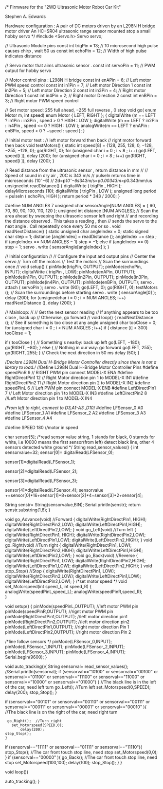 /*
  Firmware for the "2WD Ultrasonic Motor Robot Car Kit"

  Stephen A. Edwards

  Hardware configuration :
  A pair of DC motors driven by an L298N H bridge motor driver
  An HC−SR04 ultrasonic range sensor mounted atop a small hobby servo */
#include <Servo.h>
Servo servo;

// Ultrasonic Module pins
const int trigPin = 13; // 10 microsecond high pulse causes chirp , wait 50 us
const int echoPin = 12; // Width of high pulse indicates distance

// Servo motor that aims ultrasonic sensor .
const int servoPin = 11; // PWM output for hobby servo

// Motor control pins : L298N H bridge
const int enAPin = 6; // Left motor PWM speed control
const int in1Pin = 7; // Left motor Direction 1
const int in2Pin = 5; // Left motor Direction 2
const int in3Pin = 4; // Right motor Direction 1
const int in4Pin = 2; // Right motor Direction 2
const int enBPin = 3; // Right motor PWM speed control

// Set motor speed: 255 full ahead, −255 full reverse , 0 stop void go( enum Motor m, int speed)
enum Motor { LEFT, RIGHT };
{
  digitalWrite (m == LEFT ? in1Pin : in3Pin , speed > 0 ? HIGH : LOW );
  digitalWrite (m == LEFT ? in2Pin : in4Pin , speed <= 0 ? HIGH : LOW );
  analogWrite(m == LEFT ? enAPin : enBPin, speed < 0 ? −speed : speed );
}

// Initial motor test :
// left motor forward then back // right motor forward then back
void testMotors()
{
  static int speed[8] = {128, 255, 128, 0, −128, −255, −128, 0};
  go(RIGHT, 0);
  for (unsigned char i = 0 ; i < 8 ; i++)
    go(LEFT, speed[i ]), delay (200);
  for (unsigned char i = 0 ; i < 8 ; i++)
    go(RIGHT, speed[i ]), delay (200);
}

// Read distance from the ultrasonic sensor , return distance in mm //
// Speed of sound in dry air , 20C is 343 m/s
// pulseIn returns time in microseconds (10ˆ−6)
// 2d=p*10ˆ−6s*343m/s=p*0.00343m=p*0.343mm/us
unsignedint readDistance()
{
  digitalWrite ( trigPin , HIGH );
  delayMicroseconds (10);
  digitalWrite ( trigPin , LOW );
  unsigned long period = pulseIn ( echoPin, HIGH );
  return period * 343 / 2000;
}

#define NUM ANGLES 7
unsigned char sensorAngle[NUM ANGLES] = { 60, 70, 80, 90, 100, 110, 120 };
unsigned int distance [NUM ANGLES];
// Scan the area ahead by sweeping the ultrasonic sensor left and right
// and recording the distance observed . This takes a reading , then
// sends the servo to the next angle . Call repeatedly once every 50 ms or so .
void readNextDistance()
{
  static unsigned char angleIndex = 0;
  static signed char step = 1;
  distance [angleIndex] = readDistance ();
  angleIndex += step ;
  if (angleIndex == NUM ANGLES − 1) step = −1;
  else if (angleIndex == 0) step = 1;
  servo . write ( sensorAngle[angleIndex] );
}

// Initial configuration
//
// Configure the input and output pins
// Center the servo
// Turn off the motors
// Test the motors
// Scan the surroundings once
//
void setup() {
  pinMode(trigPin, OUTPUT);
  pinMode(echoPin, INPUT);
  digitalWrite ( trigPin , LOW);
  pinMode(enAPin, OUTPUT);
  pinMode(in1Pin, OUTPUT);
  pinMode(in2Pin, OUTPUT);
  pinMode(in3Pin, OUTPUT);
  pinMode(in4Pin, OUTPUT);
  pinMode(enBPin, OUTPUT);
  servo . attach ( servoPin );
  servo . write (90);
  go(LEFT, 0);
  go(RIGHT, 0);
  testMotors ();
  // Scan the surroundings before starting
  servo . write ( sensorAngle[0] );
  delay (200);
  for (unsignedchar i = 0 ; i < NUM ANGLES; i++)
    readNextDistance (), delay (200);
}

// Mainloop:
//
// Get the next sensor reading
// If anything appears to be too close , back up
// Otherwise, go forward
//
void loop() {
  readNextDistance ();
  // See if something is too close at any angle
  unsigned char tooClose = 0;
  for (unsigned char i = 0 ; i < NUM ANGLES ; i++)
    if ( distance [i] < 300)
      tooClose = 1;

  if ( tooClose ) {
    // Something's nearby: back up left
    go(LEFT, −180);
    go(RIGHT, −80);
  }
  else {
    // Nothing in our way: go forward
    go(LEFT, 255);
    go(RIGHT, 255);
  }
  // Check the next direction in 50 ms
  delay (50);
}

/*Declare L298N Dual H-Bridge Motor Controller directly since there is not a library to load.*/
//Define L298N Dual H-Bridge Motor Controller Pins
#define speedPinR 9   //  RIGHT PWM pin connect MODEL-X ENA
#define RightDirectPin1  12  //  Right Motor direction pin 1 to MODEL-X IN1 
#define RightDirectPin2  11   // Right Motor direction pin 2 to MODEL-X IN2
#define speedPinL 6     //  Left PWM pin connect MODEL-X ENB
#define LeftDirectPin1  7   // Left Motor direction pin 1 to MODEL-X IN3
#define LeftDirectPin2  8   //Left Motor direction pin 1 to MODEL-X IN4

/*From left to right, connect to D3,A1-A3 ,D10*/
#define LFSensor_0 A0
#define LFSensor_1 A1
#define LFSensor_2 A2
#define LFSensor_3 A3
#define LFSensor_4 A4

#define SPEED   180 //motor in   speed

 char sensor[5];
 /*read sensor value string, 1 stands for black, 0 starnds for white, i.e 10000 means the first sensor(from left) detect black line, other 4 sensors detected white ground */
String read_sensor_values()
{   int sensorvalue=32;
  sensor[0]= digitalRead(LFSensor_0);
 
  sensor[1]=digitalRead(LFSensor_1);
 
  sensor[2]=digitalRead(LFSensor_2);
 
  sensor[3]=digitalRead(LFSensor_3);
 
  sensor[4]=digitalRead(LFSensor_4);
  sensorvalue +=sensor[0]*16+sensor[1]*8+sensor[2]*4+sensor[3]*2+sensor[4];
 
  String senstr= String(sensorvalue,BIN);
  Serial.println(senstr);
  return senstr.substring(1,6);
}

void go_Advance(void)  //Forward
{
  digitalWrite(RightDirectPin1, HIGH);
  digitalWrite(RightDirectPin2,LOW);
  digitalWrite(LeftDirectPin1,HIGH);
  digitalWrite(LeftDirectPin2,LOW);
}
void go_Left(void)  //Turn left
{
  digitalWrite(RightDirectPin1, HIGH);
  digitalWrite(RightDirectPin2,LOW);
  digitalWrite(LeftDirectPin1,LOW);
  digitalWrite(LeftDirectPin2,HIGH);
}
void go_Right(void)  //Turn right
{
  digitalWrite(RightDirectPin1, LOW);
  digitalWrite(RightDirectPin2,HIGH);
  digitalWrite(LeftDirectPin1,HIGH);
  digitalWrite(LeftDirectPin2,LOW);
}
void go_Back(void)  //Reverse
{
  digitalWrite(RightDirectPin1, LOW);
  digitalWrite(RightDirectPin2,HIGH);
  digitalWrite(LeftDirectPin1,LOW);
  digitalWrite(LeftDirectPin2,HIGH);
}
void stop_Stop()    //Stop
{
  digitalWrite(RightDirectPin1, LOW);
  digitalWrite(RightDirectPin2,LOW);
  digitalWrite(LeftDirectPin1,LOW);
  digitalWrite(LeftDirectPin2,LOW);
}
/*set motor speed */
void set_Motorspeed(int speed_L,int speed_R)
{
  analogWrite(speedPinL,speed_L); 
  analogWrite(speedPinR,speed_R);   
}

void setup()
{
 pinMode(speedPinL,OUTPUT); //left motor PWM pin
 pinMode(speedPinR,OUTPUT); //rignt motor PWM  pin
 pinMode(RightDirectPin1,OUTPUT); //left motor direction pin1
 pinMode(RightDirectPin2,OUTPUT); //left motor direction pin2
 pinMode(LeftDirectPin1,OUTPUT); //right motor direction Pin 1
 pinMode(LeftDirectPin2,OUTPUT);  //right motor direction Pin 2

  /*line follow sensors */
 pinMode(LFSensor_0,INPUT);
 pinMode(LFSensor_1,INPUT);
 pinMode(LFSensor_2,INPUT);
 pinMode(LFSensor_3,INPUT);
 pinMode(LFSensor_4,INPUT); 
 Serial.begin(9600);
}

void auto_tracking(){
 String sensorval= read_sensor_values();
 //Serial.println(sensorval);
 if (sensorval=="10100" or sensorval=="00100" or sensorval=="01100" or sensorval=="11100" or sensorval=="11000" or sensorval=="10000"  or sensorval=="01000")
 { 
  //The black line is in the left of the car, need  left turn 
      go_Left();  //Turn left
    set_Motorspeed(0,SPEED);
    delay(200);
    stop_Stop();
    }

 if (sensorval=="00101" or sensorval=="00110" or sensorval=="00111" or sensorval=="00011" or sensorval=="00001"  or sensorval=="00010" ){ //The black line is  on the right of the car, need  right turn 
  
     go_Right();  //Turn right
       set_Motorspeed(SPEED,0);
           delay(200);
    stop_Stop();
    }
 
 if (sensorval=="11111" or sensorval=="01111" or sensorval=="11110"){
     stop_Stop();   //The car front touch stop line, need stop
     set_Motorspeed(0,0);
    }
     if (sensorval=="00000" ){
     go_Back();   //The car front touch stop line, need stop
     set_Motorspeed(100,100);
     delay(100);
     stop_Stop();
    }
}

void loop(){
 
auto_tracking();
}

